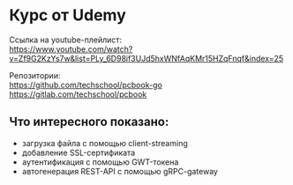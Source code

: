 # Курс от Udemy
Ссылка на youtube-плейлист:  
https://www.youtube.com/watch?v=Zf9G2KzYs7w&list=PLy_6D98if3UJd5hxWNfAqKMr15HZqFnqf&index=25  

Репозитории:  
https://github.com/techschool/pcbook-go  
https://gitlab.com/techschool/pcbook  
  
## Что интересного показано:  
- загрузка файла с помощью client-streaming  
- добавление SSL-сертификата
- аутентификация с помощью GWT-токена
- автогенерация REST-API с помощью gRPC-gateway
